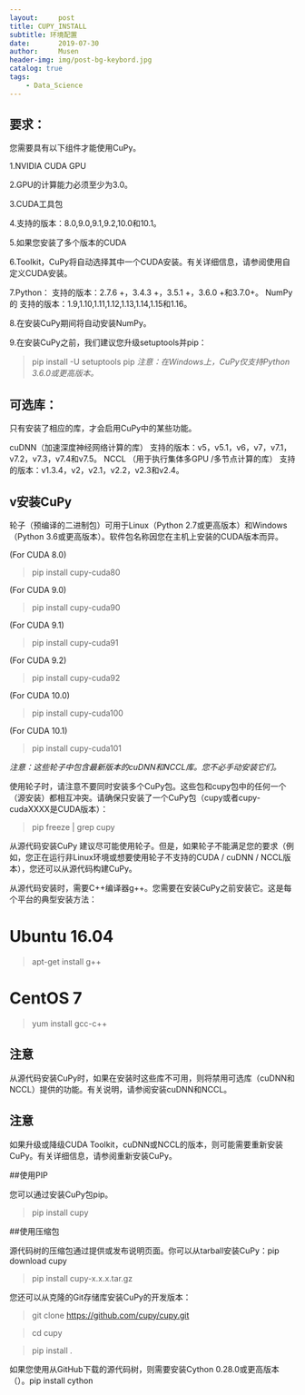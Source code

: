```yaml
---
layout:     post
title: CUPY_INSTALL
subtitle: 环境配置
date:       2019-07-30
author:     Musen
header-img: img/post-bg-keybord.jpg
catalog: true
tags:
    - Data_Science
---
```

## 要求：
您需要具有以下组件才能使用CuPy。

1.NVIDIA CUDA GPU

2.GPU的计算能力必须至少为3.0。

3.CUDA工具包

4.支持的版本：8.0,9.0,9.1,9.2,10.0和10.1。

5.如果您安装了多个版本的CUDA 

6.Toolkit，CuPy将自动选择其中一个CUDA安装。有关详细信息，请参阅使用自定义CUDA安装。

7.Python：
支持的版本：2.7.6 +，3.4.3 +，3.5.1 +，3.6.0 +和3.7.0+。
NumPy的
支持的版本：1.9,1.10,1.11,1.12,1.13,1.14,1.15和1.16。

8.在安装CuPy期间将自动安装NumPy。

9.在安装CuPy之前，我们建议您升级setuptools并pip：

>pip install -U setuptools pip
*注意：在Windows上，CuPy仅支持Python 3.6.0或更高版本。*

## 可选库：
只有安装了相应的库，才会启用CuPy中的某些功能。

cuDNN（加速深度神经网络计算的库）
支持的版本：v5，v5.1，v6，v7，v7.1，v7.2，v7.3，v7.4和v7.5。
NCCL （用于执行集体多GPU /多节点计算的库）
支持的版本：v1.3.4，v2，v2.1，v2.2，v2.3和v2.4。
## v安装CuPy 
轮子（预编译的二进制包）可用于Linux（Python 2.7或更高版本）和Windows（Python 3.6或更高版本）。软件包名称因您在主机上安装的CUDA版本而异。

(For CUDA 8.0)
>pip install cupy-cuda80

(For CUDA 9.0)
>pip install cupy-cuda90

(For CUDA 9.1)
>pip install cupy-cuda91

(For CUDA 9.2)
>pip install cupy-cuda92

(For CUDA 10.0)
>pip install cupy-cuda100

(For CUDA 10.1)
>pip install cupy-cuda101

*注意：这些轮子中包含最新版本的cuDNN和NCCL库。您不必手动安装它们。*

使用轮子时，请注意不要同时安装多个CuPy包。这些包和cupy包中的任何一个（源安装）都相互冲突。请确保只安装了一个CuPy包（cupy或者cupy-cudaXXXX是CUDA版本）：

>pip freeze | grep cupy

从源代码安装CuPy 
建议尽可能使用轮子。但是，如果轮子不能满足您的要求（例如，您正在运行非Linux环境或想要使用轮子不支持的CUDA / cuDNN / NCCL版本），您还可以从源代码构建CuPy。

从源代码安装时，需要C++编译器g++。您需要在安装CuPy之前安装它。这是每个平台的典型安装方法：

# Ubuntu 16.04

>apt-get install g++

# CentOS 7

>yum install gcc-c++

## 注意

从源代码安装CuPy时，如果在安装时这些库不可用，则将禁用可选库（cuDNN和NCCL）提供的功能。有关说明，请参阅安装cuDNN和NCCL。

## 注意

如果升级或降级CUDA Toolkit，cuDNN或NCCL的版本，则可能需要重新安装CuPy。有关详细信息，请参阅重新安装CuPy。

##使用PIP 

您可以通过安装CuPy包pip。

>pip install cupy

##使用压缩包

源代码树的压缩包通过提供或发布说明页面。你可以从tarball安装CuPy：pip download cupy

>pip install cupy-x.x.x.tar.gz

您还可以从克隆的Git存储库安装CuPy的开发版本：

>git clone https://github.com/cupy/cupy.git

>cd cupy

>pip install .

如果您使用从GitHub下载的源代码树，则需要安装Cython 0.28.0或更高版本（）。pip install cython